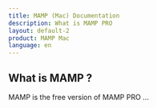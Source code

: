 ```yaml
---
title: MAMP (Mac) Documentation
description: What is MAMP PRO
layout: default-2
product: MAMP Mac
language: en
---
```


## What is MAMP ? 

MAMP is the free version of MAMP PRO ...

